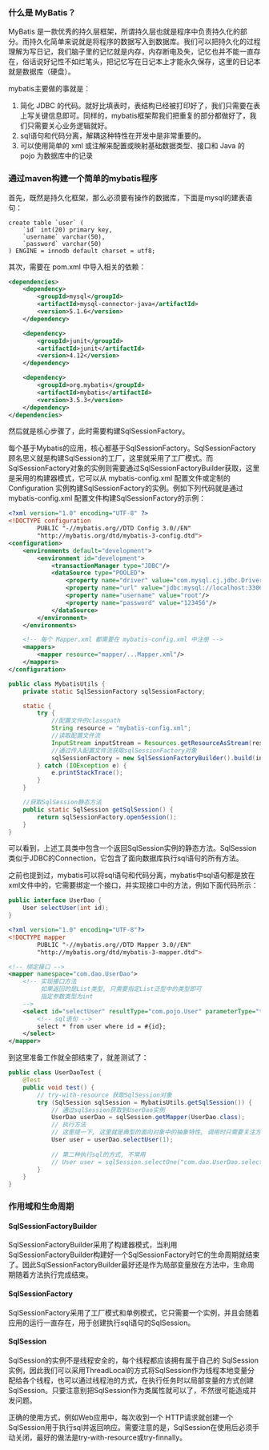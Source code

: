 ### 什么是 MyBatis？

MyBatis 是一款优秀的持久层框架，所谓持久层也就是程序中负责持久化的部分。而持久化简单来说就是将程序的数据写入到数据库。我们可以把持久化的过程理解为写日记，我们脑子里的记忆就是内存，内存断电及失，记忆也并不能一直存在，俗话说好记性不如烂笔头，把记忆写在日记本上才能永久保存，这里的日记本就是数据库（硬盘）。

mybatis主要做的事就是：

1. 简化 JDBC 的代码。就好比填表时，表结构已经被打印好了，我们只需要在表上写关键信息即可。同样的，mybatis框架帮我们把重复的部分都做好了，我们只需要关心业务逻辑就好。
2. sql语句和代码分离，解耦这种特性在开发中是非常重要的。
3. 可以使用简单的 xml 或注解来配置或映射基础数据类型、接口和 Java 的 pojo 为数据库中的记录



### 通过maven构建一个简单的mybatis程序

首先，既然是持久化框架，那么必须要有操作的数据库，下面是mysql的建表语句：

```mysql
create table `user` (
	`id` int(20) primary key,
	`username` varchar(50),
	`password` varchar(50)
) ENGINE = innodb default charset = utf8;
```

其次，需要在 pom.xml 中导入相关的依赖：

```xml
<dependencies>
    <dependency>
        <groupId>mysql</groupId>
        <artifactId>mysql-connector-java</artifactId>
        <version>5.1.6</version>
    </dependency>

    <dependency>
        <groupId>junit</groupId>
        <artifactId>junit</artifactId>
        <version>4.12</version>
    </dependency>

    <dependency>
        <groupId>org.mybatis</groupId>
        <artifactId>mybatis</artifactId>
        <version>3.5.3</version>
    </dependency>
</dependencies>
```

然后就是核心步骤了，此时需要构建SqlSessionFactory。

每个基于Mybatis的应用，核心都基于SqlSessionFactory。SqlSessionFactory顾名思义就是构建SqlSession的工厂，这里就采用了工厂模式。而SqlSessionFactory对象的实例则需要通过SqlSessionFactoryBuilder获取，这里是采用的构建器模式，它可以从 mybatis-config.xml 配置文件或定制的 Configuration 实例构建SqlSessionFactory的实例。例如下列代码就是通过 mybatis-config.xml 配置文件构建SqlSessionFactory的示例：

```xml
<?xml version="1.0" encoding="UTF-8" ?>
<!DOCTYPE configuration
        PUBLIC "-//mybatis.org//DTD Config 3.0//EN"
        "http://mybatis.org/dtd/mybatis-3-config.dtd">
<configuration>
    <environments default="development">
        <environment id="development">
            <transactionManager type="JDBC"/>
            <dataSource type="POOLED">
                <property name="driver" value="com.mysql.cj.jdbc.Driver"/>
                <property name="url" value="jdbc:mysql://localhost:3306/mybatis?useUnicode=true&amp;characterEncoding=utf8&amp;serverTimezone=UTC"/>
                <property name="username" value="root"/>
                <property name="password" value="123456"/>
            </dataSource>
        </environment>
    </environments>

    <!-- 每个 Mapper.xml 都需要在 mybatis-config.xml 中注册 -->
    <mappers>
        <mapper resource="mapper/...Mapper.xml"/>
    </mappers>
</configuration>
```

```java
public class MybatisUtils {
    private static SqlSessionFactory sqlSessionFactory;

    static {
        try {
            //配置文件的classpath
            String resource = "mybatis-config.xml";
            //读取配置文件流
            InputStream inputStream = Resources.getResourceAsStream(resource);
            //通过传入配置文件流获取sqlSessionFactory对象
            sqlSessionFactory = new SqlSessionFactoryBuilder().build(inputStream);
        } catch (IOException e) {
            e.printStackTrace();
        }
    }

    //获取SqlSession静态方法
    public static SqlSession getSqlSession() {
        return sqlSessionFactory.openSession();
    }
}
```

可以看到，上述工具类中包含一个返回SqlSession实例的静态方法。SqlSession类似于JDBC的Connection，它包含了面向数据库执行sql语句的所有方法。

之前也提到过，mybatis可以将sql语句和代码分离，mybatis中sql语句都是放在xml文件中的，它需要绑定一个接口，并实现接口中的方法，例如下面代码所示：

```java
public interface UserDao {
    User selectUser(int id);
}
```

```xml
<?xml version="1.0" encoding="UTF-8"?>
<!DOCTYPE mapper
        PUBLIC "-//mybatis.org//DTD Mapper 3.0//EN"
        "http://mybatis.org/dtd/mybatis-3-mapper.dtd">

<!-- 绑定接口 -->
<mapper namespace="com.dao.UserDao">
    <!-- 实现接口方法
		 如果返回的是List类型, 只需要指定List泛型中的类型即可
 		 指定参数类型为int
	-->
    <select id="selectUser" resultType="com.pojo.User" parameterType="type">
    	<!-- sql语句 -->
        select * from user where id = #{id};
    </select>
</mapper>
```

到这里准备工作就全部结束了，就差测试了：

```java
public class UserDaoTest {
    @Test
    public void test() {
        // try-with-resource 获取SqlSession对象
        try (SqlSession sqlSession = MybatisUtils.getSqlSession()) {
            // 通过sqlSession获取到UserDao实例
            UserDao userDao = sqlSession.getMapper(UserDao.class);
            // 执行方法
            // 这里提一下, 这里就是典型的面向对象中的抽象特性, 调用时只需要关注方法的抽象即可
            User user = userDao.selectUser(1);
			
            // 第二种执行sql的方式, 不常用            
            // User user = sqlSession.selectOne("com.dao.UserDao.selectUser", 1);
        }
    }
}
```



### 作用域和生命周期

#### SqlSessionFactoryBuilder

SqlSessionFactoryBuilder采用了构建器模式，当利用SqlSessionFactoryBuilder构建好一个SqlSessionFactory时它的生命周期就结束了。因此SqlSessionFactoryBuilder最好还是作为局部变量放在方法中，生命周期随着方法执行完成结束。

#### SqlSessionFactory

SqlSessionFactory采用了工厂模式和单例模式，它只需要一个实例，并且会随着应用的运行一直存在，用于创建执行sql语句的SqlSession。

#### SqlSession

SqlSession的实例不是线程安全的，每个线程都应该拥有属于自己的 SqlSession 实例，因此我们可以采用ThreadLocal的方式将SqlSession作为线程本地变量分配给各个线程，也可以通过线程池的方式，在执行任务时以局部变量的方式创建SqlSession。只要注意别把SqlSession作为类属性就可以了，不然很可能造成并发问题。

正确的使用方式，例如Web应用中，每次收到一个 HTTP请求就创建一个SqlSession用于执行sql并返回响应。需要注意的是，SqlSession在使用后必须手动关闭，最好的做法是try-with-resource或try-finnally。